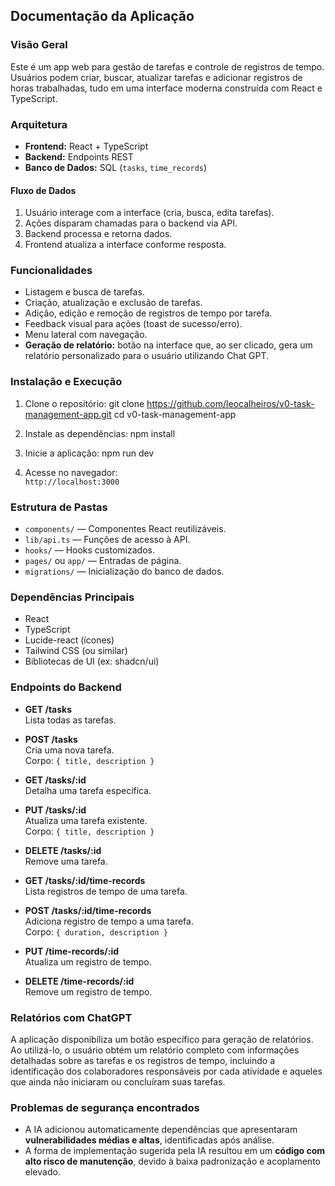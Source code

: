 ## Documentação da Aplicação

### Visão Geral

Este é um app web para gestão de tarefas e controle de registros de tempo. Usuários podem criar, buscar, atualizar tarefas e adicionar registros de horas trabalhadas, tudo em uma interface moderna construída com React e TypeScript.

### Arquitetura

- **Frontend:** React + TypeScript
- **Backend:** Endpoints REST
- **Banco de Dados:** SQL (`tasks`, `time_records`)

#### Fluxo de Dados

1. Usuário interage com a interface (cria, busca, edita tarefas).
2. Ações disparam chamadas para o backend via API.
3. Backend processa e retorna dados.
4. Frontend atualiza a interface conforme resposta.

### Funcionalidades

- Listagem e busca de tarefas.
- Criação, atualização e exclusão de tarefas.
- Adição, edição e remoção de registros de tempo por tarefa.
- Feedback visual para ações (toast de sucesso/erro).
- Menu lateral com navegação.
- **Geração de relatório:** botão na interface que, ao ser clicado, gera um relatório personalizado para o usuário utilizando Chat GPT.

### Instalação e Execução

1. Clone o repositório:
   git clone https://github.com/leocalheiros/v0-task-management-app.git
   cd v0-task-management-app

2. Instale as dependências:
   npm install

3. Inicie a aplicação:
   npm run dev

4. Acesse no navegador:  
   `http://localhost:3000`

### Estrutura de Pastas

- `components/` — Componentes React reutilizáveis.
- `lib/api.ts` — Funções de acesso à API.
- `hooks/` — Hooks customizados.
- `pages/` ou `app/` — Entradas de página.
- `migrations/` — Inicialização do banco de dados.

### Dependências Principais

- React
- TypeScript
- Lucide-react (ícones)
- Tailwind CSS (ou similar)
- Bibliotecas de UI (ex: shadcn/ui)
### Endpoints do Backend

- **GET /tasks**  
  Lista todas as tarefas.

- **POST /tasks**  
  Cria uma nova tarefa.  
  Corpo: `{ title, description }`

- **GET /tasks/:id**  
  Detalha uma tarefa específica.

- **PUT /tasks/:id**  
  Atualiza uma tarefa existente.  
  Corpo: `{ title, description }`

- **DELETE /tasks/:id**  
  Remove uma tarefa.

- **GET /tasks/:id/time-records**  
  Lista registros de tempo de uma tarefa.

- **POST /tasks/:id/time-records**  
  Adiciona registro de tempo a uma tarefa.  
  Corpo: `{ duration, description }`

- **PUT /time-records/:id**  
  Atualiza um registro de tempo.

- **DELETE /time-records/:id**  
  Remove um registro de tempo.

### Relatórios com ChatGPT

A aplicação disponibiliza um botão específico para geração de relatórios. Ao utilizá-lo, o usuário obtém um relatório completo com informações detalhadas sobre as tarefas e os registros de tempo, incluindo a identificação dos colaboradores responsáveis por cada atividade e aqueles que ainda não iniciaram ou concluíram suas tarefas.

### Problemas de segurança encontrados

- A IA adicionou automaticamente dependências que apresentaram **vulnerabilidades médias e altas**, identificadas após análise.  
- A forma de implementação sugerida pela IA resultou em um **código com alto risco de manutenção**, devido à baixa padronização e acoplamento elevado.  